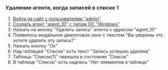 ### Удаление агента, когда записей в списке 1

1. [Войти на сайт с пользователем "admin"](../../../../0.%20Шаги/1.%20Войти%20на%20сайт%20с%20пользователем%20username.md)
1. [Создать агент "agent_10" с типом ОС "Windows"](../../../../0.%20Шаги/5.%20Создать%20агент%20agent%20с%20типом%20ОС%20os_type.md)
1. Нажать на иконку "Удалить запись" агента с адресом "agent_10"
1. Появилось модальное диалоговое окно с текстом "Вы уверены что хотите удалить эту запись?"
1. Нажать кнопку "Ок"
1. Над таблицей "Список" есть текст "Запись успешно удалена"
1. Таблица "Список(1)" перешла в состояние "Список"
1. В таблице "Список" есть надпись "Нет элементов в таблице"